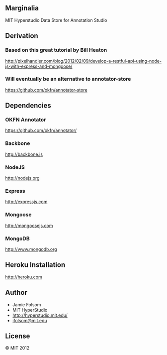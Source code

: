 ##  Marginalia
MIT Hyperstudio Data Store for Annotation Studio

##  Derivation
### Based on this great tutorial by Bill Heaton
http://pixelhandler.com/blog/2012/02/09/develop-a-restful-api-using-node-js-with-express-and-mongoose/

### Will eventually be an alternative to annotator-store
https://github.com/okfn/annotator-store

## Dependencies
### OKFN Annotator
https://github.com/okfn/annotator/

### Backbone
http://backbone.js

### NodeJS
http://nodejs.org

### Express
http://expressjs.com

### Mongoose
http://mongoosejs.com

### MongoDB
http://www.mongodb.org

## Heroku Installation
http://heroku.com

## Author
- Jamie Folsom
- MIT HyperStudio
- http://hyperstudio.mit.edu/
- jfolsom@mit.edu

## License
&copy; MIT 2012
